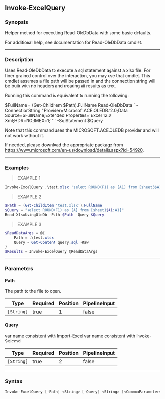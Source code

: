 Invoke-ExcelQuery
-----------------

### Synopsis
Helper method for executing Read-OleDbData with some basic defaults.

For additional help, see documentation for Read-OleDbData cmdlet.

---

### Description

Uses Read-OleDbData to execute a sql statement against a xlsx file. For finer grained control over the interaction, you may use that cmdlet. This cmdlet assumes a file path will be passed in and the connection string will be built with no headers and treating all results as text.

Running this command is equivalent to running the following:

$FullName = (Get-ChildItem $Path).FullName
Read-OleDbData `
    -ConnectionString "Provider=Microsoft.ACE.OLEDB.12.0;Data Source=$FullName;Extended Properties='Excel 12.0 Xml;HDR=NO;IMEX=1;'" `
    -SqlStatement $Query

Note that this command uses the MICROSOFT.ACE.OLEDB provider and will not work without it.

If needed, please download the appropriate package from https://www.microsoft.com/en-us/download/details.aspx?id=54920.

---

### Examples
> EXAMPLE 1

```PowerShell
Invoke-ExcelQuery .\test.xlsx 'select ROUND(F1) as [A1] from [sheet3$A1:A1]'
```
> EXAMPLE 2

```PowerShell
$Path = (Get-ChildItem 'test.xlsx').FullName
$Query = "select ROUND(F1) as [A] from [sheet1$A1:A1]"
Read-XlsxUsingOleDb -Path $Path -Query $Query
```
> EXAMPLE 3

```PowerShell
$ReadDataArgs = @{
    Path = .\test.xlsx
    Query = Get-Content query.sql -Raw
}
$Results = Invoke-ExcelQuery @ReadDataArgs
```

---

### Parameters
#### **Path**
The path to the file to open.

|Type      |Required|Position|PipelineInput|
|----------|--------|--------|-------------|
|`[String]`|true    |1       |false        |

#### **Query**
var name consistent with Import-Excel
var name consistent with Invoke-Sqlcmd

|Type      |Required|Position|PipelineInput|
|----------|--------|--------|-------------|
|`[String]`|true    |2       |false        |

---

### Syntax
```PowerShell
Invoke-ExcelQuery [-Path] <String> [-Query] <String> [<CommonParameters>]
```
